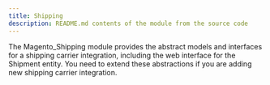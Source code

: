 ```yaml
---
title: Shipping
description: README.md contents of the module from the source code
---
```


The Magento_Shipping module provides the abstract models and interfaces for a shipping carrier integration, including the web interface for the Shipment entity.
You need to extend these abstractions if you are adding new shipping carrier integration.

